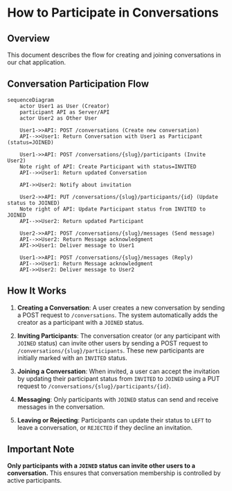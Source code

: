 # How to Participate in Conversations

## Overview

This document describes the flow for creating and joining conversations in our chat application.

## Conversation Participation Flow

```mermaid
sequenceDiagram
    actor User1 as User (Creator)
    participant API as Server/API
    actor User2 as Other User

    User1->>API: POST /conversations (Create new conversation)
    API-->>User1: Return Conversation with User1 as Participant (status=JOINED)

    User1->>API: POST /conversations/{slug}/participants (Invite User2)
    Note right of API: Create Participant with status=INVITED
    API-->>User1: Return updated Conversation

    API->>User2: Notify about invitation

    User2->>API: PUT /conversations/{slug}/participants/{id} (Update status to JOINED)
    Note right of API: Update Participant status from INVITED to JOINED
    API-->>User2: Return updated Participant

    User2->>API: POST /conversations/{slug}/messages (Send message)
    API-->>User2: Return Message acknowledgment
    API->>User1: Deliver message to User1

    User1->>API: POST /conversations/{slug}/messages (Reply)
    API-->>User1: Return Message acknowledgment
    API->>User2: Deliver message to User2
```

## How It Works

1. **Creating a Conversation**: A user creates a new conversation by sending a POST request to `/conversations`. The system automatically adds the creator as a participant with a `JOINED` status.

2. **Inviting Participants**: The conversation creator (or any participant with `JOINED` status) can invite other users by sending a POST request to `/conversations/{slug}/participants`. These new participants are initially marked with an `INVITED` status.

3. **Joining a Conversation**: When invited, a user can accept the invitation by updating their participant status from `INVITED` to `JOINED` using a PUT request to `/conversations/{slug}/participants/{id}`.

4. **Messaging**: Only participants with `JOINED` status can send and receive messages in the conversation.

5. **Leaving or Rejecting**: Participants can update their status to `LEFT` to leave a conversation, or `REJECTED` if they decline an invitation.

## Important Note

**Only participants with a `JOINED` status can invite other users to a conversation.** This ensures that conversation membership is controlled by active participants.
